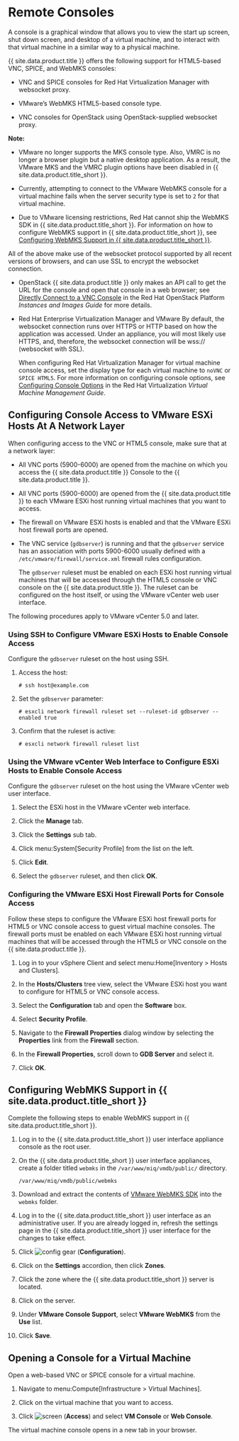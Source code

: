 # Remote Consoles

A console is a graphical window that allows you to view the start up
screen, shut down screen, and desktop of a virtual machine, and to
interact with that virtual machine in a similar way to a physical
machine.

{{ site.data.product.title }} offers the following support for HTML5-based VNC, SPICE,
and WebMKS consoles:

  - VNC and SPICE consoles for Red Hat Virtualization Manager with
    websocket proxy.

  - VMware’s WebMKS HTML5-based console type.

  - VNC consoles for OpenStack using OpenStack-supplied websocket proxy.

**Note:**

  - VMware no longer supports the MKS console type. Also, VMRC is no
    longer a browser plugin but a native desktop application. As a
    result, the VMware MKS and the VMRC plugin options have been
    disabled in {{ site.data.product.title_short }}.

  - Currently, attempting to connect to the VMware WebMKS console for a
    virtual machine fails when the server security type is set to `2`
    for that virtual machine.

  - Due to VMware licensing restrictions, Red Hat cannot ship the WebMKS
    SDK in {{ site.data.product.title_short }}. For information on how to configure
    WebMKS support in {{ site.data.product.title_short }}, see [Configuring WebMKS
    Support in {{ site.data.product.title_short }}](#configuring-the-webmks-support).

</div>

All of the above make use of the websocket protocol supported by all
recent versions of browsers, and can use SSL to encrypt the websocket
connection.

  - OpenStack
    {{ site.data.product.title }} only makes an API call to get the URL for the
    console and open that console in a web browser; see [Directly
    Connect to a VNC
    Console](https://access.redhat.com/documentation/en/red-hat-openstack-platform/8/single/instances-and-images-guide/#connect_to_an_instance)
    in the Red Hat OpenStack Platform *Instances and Images Guide* for
    more details.

  - Red Hat Enterprise Virtualization Manager and VMware
    By default, the websocket connection runs over HTTPS or HTTP based
    on how the application was accessed. Under an appliance, you will
    most likely use HTTPS, and, therefore, the websocket connection will
    be wss:// (websocket with SSL).

    When configuring Red Hat Virtualization Manager for virtual machine
    console access, set the display type for each virtual machine to
    `noVNC` or `SPICE HTML5`. For more information on configuring
    console options, see [Configuring Console
    Options](https://access.redhat.com/documentation/en-us/red_hat_virtualization/4.2/html-single/virtual_machine_management_guide/index#sect-Configuring_Console_Options)
    in the Red Hat Virtualization *Virtual Machine Management Guide*.

## Configuring Console Access to VMware ESXi Hosts At A Network Layer

When configuring access to the VNC or HTML5 console, make sure that at a
network layer:

  - All VNC ports (5900-6000) are opened from the machine on which you
    access the {{ site.data.product.title }} Console to the {{ site.data.product.title }}.

  - All VNC ports (5900-6000) are opened from the {{ site.data.product.title }} to
    each VMware ESXi host running virtual machines that you want to
    access.

  - The firewall on VMware ESXi hosts is enabled and that the VMware
    ESXi host firewall ports are opened.

  - The VNC service (`gdbserver`) is running and that the `gdbserver`
    service has an association with ports 5900-6000 usually defined with
    a `/etc/vmware/firewall/service.xml` firewall rules configuration.

    The `gdbserver` ruleset must be enabled on each ESXi host running
    virtual machines that will be accessed through the HTML5 console or
    VNC console on the {{ site.data.product.title }}. The ruleset can be configured on
    the host itself, or using the VMware vCenter web user interface.

The following procedures apply to VMware vCenter 5.0 and later.

### Using SSH to Configure VMware ESXi Hosts to Enable Console Access

Configure the `gdbserver` ruleset on the host using SSH.

1.  Access the host:

        # ssh host@example.com

2.  Set the `gdbserver` parameter:

        # esxcli network firewall ruleset set --ruleset-id gdbserver --enabled true

3.  Confirm that the ruleset is active:

        # esxcli network firewall ruleset list

### Using the VMware vCenter Web Interface to Configure ESXi Hosts to Enable Console Access

Configure the `gdbserver` ruleset on the host using the VMware vCenter
web user interface.

1.  Select the ESXi host in the VMware vCenter web interface.

2.  Click the **Manage** tab.

3.  Click the **Settings** sub tab.

4.  Click menu:System\[Security Profile\] from the list on the left.

5.  Click **Edit**.

6.  Select the `gdbserver` ruleset, and then click **OK**.

### Configuring the VMware ESXi Host Firewall Ports for Console Access

Follow these steps to configure the VMware ESXi host firewall ports for
HTML5 or VNC console access to guest virtual machine consoles. The
firewall ports must be enabled on each VMware ESXi host running virtual
machines that will be accessed through the HTML5 or VNC console on the
{{ site.data.product.title }}.

1.  Log in to your vSphere Client and select menu:Home\[Inventory \>
    Hosts and Clusters\].

2.  In the **Hosts/Clusters** tree view, select the VMware ESXi host you
    want to configure for HTML5 or VNC console access.

3.  Select the **Configuration** tab and open the **Software** box.

4.  Select **Security Profile**.

5.  Navigate to the **Firewall Properties** dialog window by selecting
    the **Properties** link from the **Firewall** section.

6.  In the **Firewall Properties**, scroll down to **GDB Server** and
    select it.

7.  Click **OK**.

## Configuring WebMKS Support in {{ site.data.product.title_short }}

Complete the following steps to enable WebMKS support in
{{ site.data.product.title_short }}.

1.  Log in to the {{ site.data.product.title_short }} user interface appliance
    console as the root user.

2.  On the {{ site.data.product.title_short }} user interface appliances, create a
    folder titled `webmks` in the `/var/www/miq/vmdb/public/` directory.

        /var/www/miq/vmdb/public/webmks

3.  Download and extract the contents of [VMware WebMKS
    SDK](https://www.vmware.com/support/developer/html-console/) into
    the `webmks` folder.

4.  Log in to the {{ site.data.product.title_short }} user interface as an
    administrative user. If you are already logged in, refresh the
    settings page in the {{ site.data.product.title_short }} user interface for the
    changes to take effect.

5.  Click ![config gear](../images/config-gear.png) (**Configuration**).

6.  Click on the **Settings** accordion, then click **Zones**.

7.  Click the zone where the {{ site.data.product.title_short }} server is located.

8.  Click on the server.

9.  Under **VMware Console Support**, select **VMware WebMKS** from the
    **Use** list.

10. Click **Save**.

## Opening a Console for a Virtual Machine

Open a web-based VNC or SPICE console for a virtual machine.

1.  Navigate to menu:Compute\[Infrastructure \> Virtual Machines\].

2.  Click on the virtual machine that you want to access.

3.  Click ![screen](../images/screen.png) (**Access**) and select **VM
    Console** or **Web Console**.

The virtual machine console opens in a new tab in your browser.
